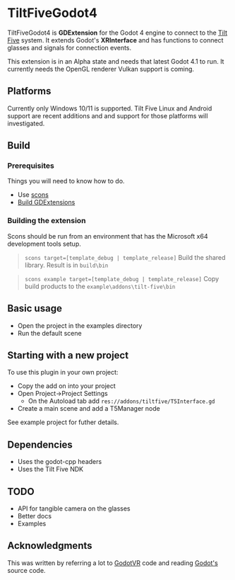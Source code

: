 # TiltFiveGodot4

TiltFiveGodot4 is **GDExtension** for the Godot 4 engine to connect to the [Tilt Five](https://www.tiltfive.com/) 
system. It extends Godot's **XRInterface** and has functions to connect glasses and signals for connection events.

This extension is in an Alpha state and needs that latest Godot 4.1 to run. It currently needs the OpenGL renderer
Vulkan support is coming. 

## Platforms

Currently only Windows 10/11 is supported. Tilt Five Linux and Android support are recent additions and and support 
for those platforms will investigated. 

## Build

### Prerequisites

Things you will need to know how to do.
* Use [scons](https://scons.org/) 
* [Build GDExtensions](https://docs.godotengine.org/en/stable/tutorials/scripting/gdextension/gdextension_cpp_example.html)

### Building the extension

Scons should be run from an environment that has the Microsoft x64 development tools setup.

> `scons target=[template_debug | template_release]` Build the shared library. Result is in `build\bin`

> `scons example target=[template_debug | template_release]` Copy build products to the `example\addons\tilt-five\bin`

## Basic usage 

- Open the project in the examples directory
- Run the default scene

## Starting with a new project

To use this plugin in your own project:
- Copy the add on into your project
- Open Project->Project Settings
  - On the Autoload tab add `res://addons/tiltfive/T5Interface.gd`
- Create a main scene and add a T5Manager node

See example project for futher details.

## Dependencies

- Uses the godot-cpp headers
- Uses the Tilt Five NDK

## TODO

- API for tangible camera on the glasses
- Better docs
- Examples


## Acknowledgments

This was written by referring a lot to [GodotVR](https://github.com/GodotVR) code and reading 
[Godot's](https://github.com/godotengine/godot) source code. 
